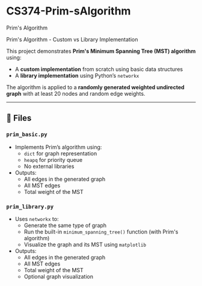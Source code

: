 # CS374-Prim-sAlgorithm
Prim's Algorithm

Prim's Algorithm - Custom vs Library Implementation

This project demonstrates **Prim's Minimum Spanning Tree (MST) algorithm** using:

- A **custom implementation** from scratch using basic data structures
- A **library implementation** using Python’s `networkx`

The algorithm is applied to a **randomly generated weighted undirected graph** with at least 20 nodes and random edge weights.

---

## 📁 Files

### `prim_basic.py`
- Implements Prim’s algorithm using:
  - `dict` for graph representation
  - `heapq` for priority queue
  - No external libraries
- Outputs:
  - All edges in the generated graph
  - All MST edges
  - Total weight of the MST

### `prim_library.py`
- Uses `networkx` to:
  - Generate the same type of graph
  - Run the built-in `minimum_spanning_tree()` function (with Prim's algorithm)
  - Visualize the graph and its MST using `matplotlib`
- Outputs:
  - All edges in the generated graph
  - All MST edges
  - Total weight of the MST
  - Optional graph visualization
